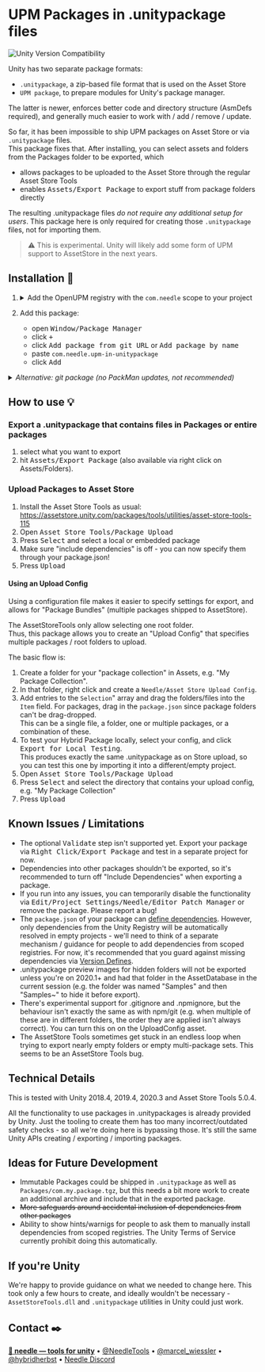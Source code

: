 # UPM Packages in .unitypackage files

![Unity Version Compatibility](https://img.shields.io/badge/Unity-2018.4%20%E2%80%94%202021.1-brightgreen)

Unity has two separate package formats:
- `.unitypackage`, a zip-based file format that is used on the Asset Store
- `UPM package`, to prepare modules for Unity's package manager.
  
The latter is newer, enforces better code and directory structure (AsmDefs required), and generally much easier to work with / add / remove / update.

So far, it has been impossible to ship UPM packages on Asset Store or via `.unitypackage` files.  
This package fixes that. After installing, you can select assets and folders from the Packages folder to be exported, which 
- allows packages to be uploaded to the Asset Store through the regular Asset Store Tools
- enables <kbd>Assets/Export Package</kbd> to export stuff from package folders directly

The resulting .unitypackage files _do not require any additional setup for users_. This package here is only required for creating those `.unitypackage` files, not for importing them.

> :warning: This is experimental. Unity will likely add some form of UPM support to AssetStore in the next years.

## Installation 💾
1. 
    <details>
    <summary>Add the OpenUPM registry with the <code>com.needle</code> scope to your project</summary>

    - open <kbd>Edit/Project Settings/Package Manager</kbd>
    - add a new Scoped Registry:
    ```
    Name: OpenUPM
    URL:  https://package.openupm.com/
    Scope(s): com.needle
    ```
    - click <kbd>Save</kbd>
    </details>
2. Add this package:
   - open <kbd>Window/Package Manager</kbd>
   - click <kbd>+</kbd>
   - click <kbd>Add package from git URL</kbd> or <kbd>Add package by name</kbd>
   - paste `com.needle.upm-in-unitypackage`
   - click <kbd>Add</kbd>

<details>
<summary><em>Alternative: git package (no PackMan updates, not recommended)</em></summary>  

   - open <kbd>Window/Package Manager</kbd>
   - click <kbd>+</kbd>
   - click <kbd>Add package from git URL</kbd> or <kbd>Add package by name</kbd>  
   - Add `https://github.com/needle-tools/upm-in-unitypackage.git` in Package Manager  

</details>

## How to use 💡

### Export a .unitypackage that contains files in Packages or entire packages
1. select what you want to export
2. hit <kbd>Assets/Export Package</kbd> (also available via right click on Assets/Folders).  

### Upload Packages to Asset Store

1. Install the Asset Store Tools as usual: https://assetstore.unity.com/packages/tools/utilities/asset-store-tools-115
1. Open <kbd>Asset Store Tools/Package Upload</kbd>
1. Press <kbd>Select</kbd> and select a local or embedded package
2. Make sure "include dependencies" is off - you can now specify them through your package.json!
3. Press <kbd>Upload</kbd>

#### Using an Upload Config

Using a configuration file makes it easier to specify settings for export, and allows for "Package Bundles" (multiple packages shipped to AssetStore).  

The AssetStoreTools only allow selecting one root folder.  
Thus, this package allows you to create an "Upload Config" that specifies multiple packages / root folders to upload.  

The basic flow is:  

1. Create a folder for your "package collection" in Assets, e.g. "My Package Collection".
2. In that folder, right click and create a `Needle/Asset Store Upload Config`.
3. Add entries to the `Selection`" array and drag the folders/files into the `Item` field. 
   For packages, drag in the `package.json` since package folders can't be drag-dropped.  
   This can be a single file, a folder, one or multiple packages, or a combination of these.  
2. To test your Hybrid Package locally, select your config, and click <kbd>Export for Local Testing</kbd>.  
   This produces exactly the same .unitypackage as on Store upload, so you can test this one by importing it into a different/empty project.  
4. Open <kbd>Asset Store Tools/Package Upload</kbd>
1. Press <kbd>Select</kbd> and select the directory that contains your upload config, e.g. "My Package Collection"
3. Press <kbd>Upload</kbd>

## Known Issues / Limitations
- The optional <kbd>Validate</kbd> step isn't supported yet. Export your package via <kbd>Right Click/Export Package</kbd> and test in a separate project for now.
- Dependencies into other packages shouldn't be exported, so it's recommended to turn off "Include Dependencies" when exporting a package.
- If you run into any issues, you can temporarily disable the functionality via <kbd>Edit/Project Settings/Needle/Editor Patch Manager</kbd> or remove the package. Please report a bug!
- The `package.json` of your package can [define dependencies](https://docs.unity3d.com/Manual/upm-manifestPrj.html). However, only dependencies from the Unity Registry will be automatically resolved in empty projects - we'll need to think of a separate mechanism / guidance for people to add dependencies from scoped registries. For now, it's recommended that you guard against missing dependencies via [Version Defines](https://docs.unity3d.com/Manual/ScriptCompilationAssemblyDefinitionFiles.html#define-symbols).
- .unitypackage preview images for hidden folders will not be exported unless you're on 2020.1+ and had that folder in the AssetDatabase in the current session (e.g. the folder was named "Samples" and then "Samples~" to hide it before export).
- There's experimental support for .gitignore and .npmignore, but the behaviour isn't exactly the same as with npm/git (e.g. when multiple of these are in different folders, the order they are applied isn't always correct). You can turn this on on the UploadConfig asset.
- The AssetStore Tools sometimes get stuck in an endless loop when trying to export nearly empty folders or empty multi-package sets. This seems to be an AssetStore Tools bug.

## Technical Details  

This is tested with Unity 2018.4, 2019.4, 2020.3 and Asset Store Tools 5.0.4.

All the functionality to use packages in .unitypackages is already provided by Unity. Just the tooling to create them has too many incorrect/outdated safety checks - so all we're doing here is bypassing those. It's still the same Unity APIs creating / exporting / importing packages.

## Ideas for Future Development
- Immutable Packages could be shipped in `.unitypackage` as well as `Packages/com.my.package.tgz`, but this needs a bit more work to create an additional archive and include that in the exported package.
- ~~More safeguards around accidental inclusion of dependencies from other packages~~
- Ability to show hints/warnigs for people to ask them to manually install dependencies from scoped registries. The Unity Terms of Service currently prohibit doing this automatically.

## If you're Unity

We're happy to provide guidance on what we needed to change here. This took only a few hours to create, and ideally wouldn't be necessary - `AssetStoreTools.dll` and `.unitypackage` utilities in Unity could just work.

## Contact ✒️
<b>[🌵 needle — tools for unity](https://needle.tools)</b> • 
[@NeedleTools](https://twitter.com/NeedleTools) • 
[@marcel_wiessler](https://twitter.com/marcel_wiessler) • 
[@hybridherbst](https://twitter.com/hybridherbst) • 
[Needle Discord](https://discord.gg/CFZDp4b)